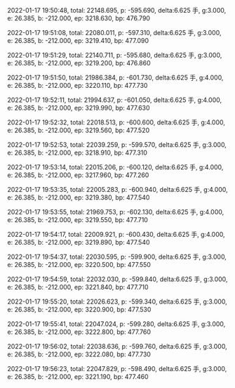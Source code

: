 2022-01-17 19:50:48, total: 22148.695, p: -595.690, delta:6.625 手, g:3.000, e: 26.385, b: -212.000, ep: 3218.630, bp: 476.790

2022-01-17 19:51:08, total: 22080.011, p: -597.310, delta:6.625 手, g:3.000, e: 26.385, b: -212.000, ep: 3219.410, bp: 477.090

2022-01-17 19:51:29, total: 22140.711, p: -595.680, delta:6.625 手, g:3.000, e: 26.385, b: -212.000, ep: 3219.200, bp: 476.860

2022-01-17 19:51:50, total: 21986.384, p: -601.730, delta:6.625 手, g:4.000, e: 26.385, b: -212.000, ep: 3220.110, bp: 477.730

2022-01-17 19:52:11, total: 21994.637, p: -601.050, delta:6.625 手, g:4.000, e: 26.385, b: -212.000, ep: 3219.990, bp: 477.630

2022-01-17 19:52:32, total: 22018.513, p: -600.600, delta:6.625 手, g:4.000, e: 26.385, b: -212.000, ep: 3219.560, bp: 477.520

2022-01-17 19:52:53, total: 22039.259, p: -599.570, delta:6.625 手, g:3.000, e: 26.385, b: -212.000, ep: 3218.910, bp: 477.310

2022-01-17 19:53:14, total: 22015.206, p: -600.120, delta:6.625 手, g:4.000, e: 26.385, b: -212.000, ep: 3217.960, bp: 477.260

2022-01-17 19:53:35, total: 22005.283, p: -600.940, delta:6.625 手, g:4.000, e: 26.385, b: -212.000, ep: 3219.380, bp: 477.540

2022-01-17 19:53:55, total: 21969.753, p: -602.130, delta:6.625 手, g:4.000, e: 26.385, b: -212.000, ep: 3219.550, bp: 477.710

2022-01-17 19:54:17, total: 22009.921, p: -600.430, delta:6.625 手, g:4.000, e: 26.385, b: -212.000, ep: 3219.890, bp: 477.540

2022-01-17 19:54:37, total: 22030.595, p: -599.900, delta:6.625 手, g:3.000, e: 26.385, b: -212.000, ep: 3220.500, bp: 477.550

2022-01-17 19:54:59, total: 22032.030, p: -599.840, delta:6.625 手, g:3.000, e: 26.385, b: -212.000, ep: 3221.840, bp: 477.710

2022-01-17 19:55:20, total: 22026.623, p: -599.340, delta:6.625 手, g:3.000, e: 26.385, b: -212.000, ep: 3220.900, bp: 477.530

2022-01-17 19:55:41, total: 22047.024, p: -599.280, delta:6.625 手, g:3.000, e: 26.385, b: -212.000, ep: 3222.800, bp: 477.760

2022-01-17 19:56:02, total: 22038.636, p: -599.760, delta:6.625 手, g:3.000, e: 26.385, b: -212.000, ep: 3222.080, bp: 477.730

2022-01-17 19:56:23, total: 22047.829, p: -598.490, delta:6.625 手, g:3.000, e: 26.385, b: -212.000, ep: 3221.190, bp: 477.460